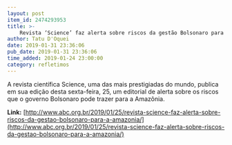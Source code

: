 ```yaml
---
layout: post
item_id: 2474293953
title: >-
    Revista ‘Science’ faz alerta sobre riscos da gestão Bolsonaro para a Amazônia
author: Tatu D'Oquei
date: 2019-01-31 23:36:06
pub_date: 2019-01-31 23:36:06
time_added: 2019-01-24 23:00:00
category: refletimos
---
```


A revista científica Science, uma das mais prestigiadas do mundo, publica em sua edição desta sexta-feira, 25, um editorial de alerta sobre os riscos que o governo Bolsonaro pode trazer para a Amazônia.

**Link:** [http://www.abc.org.br/2019/01/25/revista-science-faz-alerta-sobre-riscos-da-gestao-bolsonaro-para-a-amazonia/](http://www.abc.org.br/2019/01/25/revista-science-faz-alerta-sobre-riscos-da-gestao-bolsonaro-para-a-amazonia/)

